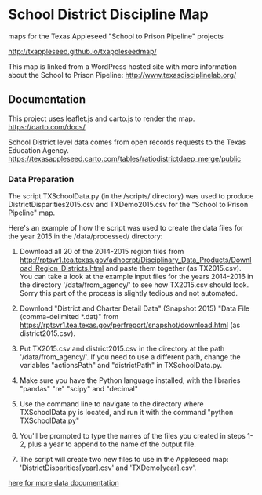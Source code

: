 # School District Discipline Map
maps for the Texas Appleseed "School to Prison Pipeline" projects

http://txappleseed.github.io/txappleseedmap/

This map is linked from a WordPress hosted site with more information about the School to Prison Pipeline:
http://www.texasdisciplinelab.org/

## Documentation
This project uses leaflet.js and carto.js to render the map. https://carto.com/docs/

School District level data comes from open records requests to the Texas Education Agency.
https://texasappleseed.carto.com/tables/ratiodistrictdaep_merge/public

### Data Preparation

The script TXSchoolData.py (in the /scripts/ directory) was used to produce DistrictDisparities2015.csv and TXDemo2015.csv for the "School to Prison Pipeline" map.

Here's an example of how the script was used to create the data files for the year 2015 in the /data/processed/ directory:

1. Download all 20 of the 2014-2015 region files from http://rptsvr1.tea.texas.gov/adhocrpt/Disciplinary_Data_Products/Download_Region_Districts.html and paste them together (as TX2015.csv). You can take a look at the example input files for the years 2014-2016 in the directory '/data/from_agency/' to see how TX2015.csv should look. Sorry this part of the process is slightly tedious and not automated.

2. Download "District and Charter Detail Data" (Snapshot 2015) "Data File (comma-delimited *.dat)" from https://rptsvr1.tea.texas.gov/perfreport/snapshot/download.html (as district2015.csv).

3. Put TX2015.csv and district2015.csv in the directory at the path '/data/from_agency/'. If you need to use a different path, change the variables "actionsPath" and "districtPath" in TXSchoolData.py.

4. Make sure you have the Python language installed, with the libraries "pandas" "re" "scipy" and "decimal"

5. Use the command line to navigate to the directory where TXSchoolData.py is located, and run it with the command "python TXSchoolData.py"

6. You'll be prompted to type the names of the files you created in steps 1-2, plus a year to append to the name of the output file.

7. The script will create two new files to use in the Appleseed map: 'DistrictDisparities[year].csv' and 'TXDemo[year].csv'.


[here for more data documentation](/data)
